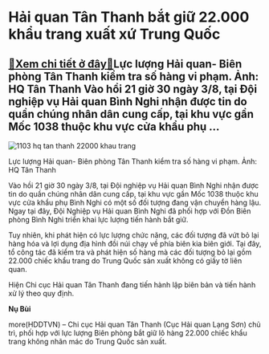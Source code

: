 Hải quan Tân Thanh bắt giữ 22.000 khẩu trang xuất xứ Trung Quốc
===============================================================

[:gift:Xem chi tiết ở đây:gift:](https://hddtvn.com/hai-quan-tan-thanh-bat-giu-22-000-khau-trang-xuat-xu-trung-quoc/)Lực lượng Hải quan- Biên phòng Tân Thanh kiểm tra số hàng vi phạm. Ảnh: HQ Tân Thanh Vào hồi 21 giờ 30 ngày 3/8, tại Đội nghiệp vụ Hải quan Bình Nghi nhận được tin do quần chúng nhân dân cung cấp, tại khu vực gần Mốc 1038 thuộc khu vực cửa khẩu phụ …
----------------------------------------------------------------------------------------------------------------------------------------------------------------------------------------------------------------------------------------------------------





![1103 hq tan thanh 22000 khau trang](https://haiquanonline.com.vn/stores/news_dataimages/nubt/082020/04/12/in_article/1103_HQ_Tan_Thanh_22.000_khau_trang.jpg?rt=20200804133406 "Lực lượng Hải quan- Biên phòng Tân Thanh kiểm tra số hàng vi phạm. Ảnh: HQ Tân Thanh")


Lực lượng Hải quan- Biên phòng Tân Thanh kiểm tra số hàng vi phạm. Ảnh: HQ Tân Thanh



Vào hồi 21 giờ 30 ngày 3/8, tại Đội nghiệp vụ Hải quan Bình Nghi nhận được tin do quần chúng nhân dân cung cấp, tại khu vực gần Mốc 1038 thuộc khu vực cửa khẩu phụ Bình Nghi có một số đối tượng đang vận chuyển hàng lậu. Ngay tại đây, Đội Nghiệp vụ Hải quan Bình Nghi đã phối hợp với Đồn Biên phòng Bình Nghi triển khai lực lượng tiến hành bắt giữ.


Tuy nhiên, khi phát hiện có lực lượng chức năng, các đối tượng đã vứt bỏ lại hàng hóa và lợi dụng địa hình đồi núi chạy về phía biên kia biên giới. Tại đây, tổ công tác đã kiểm tra và phát hiện số hàng mà các đối tượng bỏ lại gồm 22.000 chiếc khẩu trang do Trung Quốc sản xuất không có giấy tờ liên quan.


Hiện Chi cục Hải quan Tân Thanh đang tiến hành lập biên bản và tiến hành xử lý theo quy định.




**Nụ Bùi**



more(HDDTVN) – Chi cục Hải quan Tân Thanh (Cục Hải quan Lạng Sơn) chủ trì, phối hợp với lực lượng Biên phòng bắt giữ lô hàng 22.000 chiếc khẩu trang không nhãn mác do Trung Quốc sản xuất.

